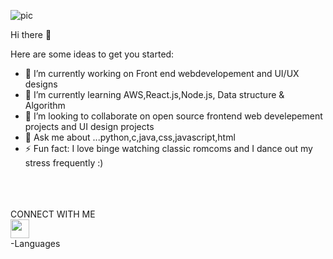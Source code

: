 ![pic](https://user-images.githubusercontent.com/73659975/127394083-48892987-4e41-40b6-84eb-8c60ca76aed4.png)

Hi there 👋


Here are some ideas to get you started:

- 🔭 I’m currently working on Front end webdevelopement and UI/UX designs
- 🌱 I’m currently learning AWS,React.js,Node.js, Data structure & Algorithm
- 👯 I’m looking to collaborate on open source frontend web develepement projects and UI design projects
- 💬 Ask me about ...python,c,java,css,javascript,html
- ⚡ Fun fact: I love binge watching classic romcoms and I dance out my stress frequently :)

<br>
<br>
<br>
 <html>
  <body>
    CONNECT WITH ME 
    <br>


<a href="https://linktr.ee/Anjushree">
  <img src="https://th.bing.com/th/id/OIP.I97GZ-aGlDXGrhDcbM9yHAHaHa?w=215&h=215&c=7&o=5&pid=1.7" height="30px" width="30px">
</a>
   <br>
   -Languages
   <img src="https://p1.hiclipart.com/preview/742/401/98/alternative-python-icons-and-folder-icon-python-2-png-clipart.jpg>
 </body>
 </html>
